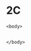 # 2C
<!DOCTIPE html>

<html>
    <head>

   <meta charset="UTF-8">
   <meta name="viewport" content="width=device-width, initial-scarle=1.0">
   <title>AluraBooks</title>
   
   
   </head>





    <body>


    </body>
</html>